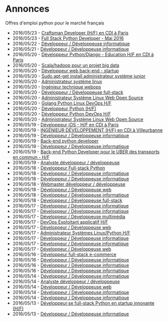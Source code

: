 # Annonces

Offres d'emploi python pour le marché français

* 2016/05/23 - [Craftsman Developer (H/F) en CDI à Paris](http://pyjobs.fr/job/1996/craftsman-developer-h-f-en-cdi-a-paris "Craftsman Developer (H/F) en CDI à Paris")
* 2016/05/23 - [Full Stack Python Developer - Mai 2016](http://pyjobs.fr/job/1995/full-stack-python-developer-mai-2016 "Full Stack Python Developer - Mai 2016")
* 2016/05/22 - [Développeur / Développeuse informatique](http://pyjobs.fr/job/1993/developpeur-developpeuse-informatique "Développeur / Développeuse informatique")
* 2016/05/21 - [Développeur / Développeuse informatique](http://pyjobs.fr/job/1991/developpeur-developpeuse-informatique "Développeur / Développeuse informatique")
* 2016/05/20 - [Développeur Python/Django - Education H/F en CDI à Paris](http://pyjobs.fr/job/1985/developpeur-python-django-education-h-f-en-cdi-a-paris "Développeur Python/Django - Education H/F en CDI à Paris")
* 2016/05/20 - [Scala/hadoop pour un projet big data](http://pyjobs.fr/job/1976/scala-hadoop-pour-un-projet-big-data "Scala/hadoop pour un projet big data")
* 2016/05/20 - [Développeur web back-end - startup](http://pyjobs.fr/job/1981/developpeur-web-back-end-startup "Développeur web back-end - startup")
* 2016/05/20 - [Sudo apt-get install administrateur système junior](http://pyjobs.fr/job/1980/sudo-apt-get-install-administrateur-systeme-junior "Sudo apt-get install administrateur système junior")
* 2016/05/20 - [Administrateur système linux](http://pyjobs.fr/job/1979/administrateur-systeme-linux "Administrateur système linux")
* 2016/05/20 - [Ingénieur technique webops](http://pyjobs.fr/job/1978/ingenieur-technique-webops "Ingénieur technique webops")
* 2016/05/20 - [Développeur / Développeuse full-stack](http://pyjobs.fr/job/1988/developpeur-developpeuse-full-stack "Développeur / Développeuse full-stack")
* 2016/05/20 - [Administrateur Système Linux Web Open Source](http://pyjobs.fr/job/1982/administrateur-systeme-linux-web-open-source "Administrateur Système Linux Web Open Source")
* 2016/05/20 - [Golang Python Linux DevOps H/F](http://pyjobs.fr/job/1975/golang-python-linux-devops-h-f "Golang Python Linux DevOps H/F")
* 2016/05/20 - [Développeur Python (H/F)](http://pyjobs.fr/job/1986/developpeur-python-h-f "Développeur Python (H/F)")
* 2016/05/20 - [Développeur Python DevOps H/F](http://pyjobs.fr/job/1977/developpeur-python-devops-h-f "Développeur Python DevOps H/F")
* 2016/05/20 - [Administrateur Système Linux Web Open Source](http://pyjobs.fr/job/1983/administrateur-systeme-linux-web-open-source "Administrateur Système Linux Web Open Source")
* 2016/05/19 - [Développeur iOS - H/F en CDI à Paris](http://pyjobs.fr/job/1968/developpeur-ios-h-f-en-cdi-a-paris "Développeur iOS - H/F en CDI à Paris")
* 2016/05/19 - [INGÉNIEUR DÉVELOPPEMENT (H/F) en CDI à Villeurbanne](http://pyjobs.fr/job/1966/ingenieur-developpement-h-f-en-cdi-a-villeurbanne "INGÉNIEUR DÉVELOPPEMENT (H/F) en CDI à Villeurbanne")
* 2016/05/19 - [Développeur / Développeuse informatique](http://pyjobs.fr/job/1989/developpeur-developpeuse-informatique "Développeur / Développeuse informatique")
* 2016/05/19 - [Back-end python developer](http://pyjobs.fr/job/1969/back-end-python-developer "Back-end python developer")
* 2016/05/19 - [Développeur / Développeuse informatique](http://pyjobs.fr/job/1990/developpeur-developpeuse-informatique "Développeur / Développeuse informatique")
* 2016/05/19 - [Back-end Python Developer pour le UBER des transports en commun - H/F](http://pyjobs.fr/job/1967/back-end-python-developer-pour-le-uber-des-transports-en-commun-h-f "Back-end Python Developer pour le UBER des transports en commun - H/F")
* 2016/05/19 - [Analyste développeur / développeuse](http://pyjobs.fr/job/1987/analyste-developpeur-developpeuse "Analyste développeur / développeuse")
* 2016/05/18 - [Développeur Full-stack Python](http://pyjobs.fr/job/1960/developpeur-full-stack-python "Développeur Full-stack Python")
* 2016/05/18 - [Développeur / Développeuse informatique](http://pyjobs.fr/job/1958/developpeur-developpeuse-informatique "Développeur / Développeuse informatique")
* 2016/05/18 - [Développeur / Développeuse informatique](http://pyjobs.fr/job/1957/developpeur-developpeuse-informatique "Développeur / Développeuse informatique")
* 2016/05/18 - [Webmaster développeur / développeuse](http://pyjobs.fr/job/1984/webmaster-developpeur-developpeuse "Webmaster développeur / développeuse")
* 2016/05/18 - [Développeur / Développeuse web](http://pyjobs.fr/job/1972/developpeur-developpeuse-web "Développeur / Développeuse web")
* 2016/05/18 - [Développeur / Développeuse informatique](http://pyjobs.fr/job/1970/developpeur-developpeuse-informatique "Développeur / Développeuse informatique")
* 2016/05/18 - [Développeur / Développeuse full-stack](http://pyjobs.fr/job/1974/developpeur-developpeuse-full-stack "Développeur / Développeuse full-stack")
* 2016/05/17 - [Développeur / Développeuse informatique](http://pyjobs.fr/job/1994/developpeur-developpeuse-informatique "Développeur / Développeuse informatique")
* 2016/05/17 - [Développeur / Développeuse informatique](http://pyjobs.fr/job/1992/developpeur-developpeuse-informatique "Développeur / Développeuse informatique")
* 2016/05/17 - [Développeur / Développeuse multimédia](http://pyjobs.fr/job/1961/developpeur-developpeuse-multimedia "Développeur / Développeuse multimédia")
* 2016/05/17 - [DevOps Exploitant applicatif H/F](http://pyjobs.fr/job/1954/devops-exploitant-applicatif-h-f "DevOps Exploitant applicatif H/F")
* 2016/05/17 - [Développeur / Développeuse web](http://pyjobs.fr/job/1962/developpeur-developpeuse-web "Développeur / Développeuse web")
* 2016/05/17 - [Administrateur Systèmes Linux/Python H/F](http://pyjobs.fr/job/1955/administrateur-systemes-linux-python-h-f "Administrateur Systèmes Linux/Python H/F")
* 2016/05/17 - [Développeur / Développeuse informatique](http://pyjobs.fr/job/1963/developpeur-developpeuse-informatique "Développeur / Développeuse informatique")
* 2016/05/17 - [Développeur / Développeuse informatique](http://pyjobs.fr/job/1973/developpeur-developpeuse-informatique "Développeur / Développeuse informatique")
* 2016/05/17 - [Développeur / Développeuse web](http://pyjobs.fr/job/1964/developpeur-developpeuse-web "Développeur / Développeuse web")
* 2016/05/16 - [Développeur full-stack e-commerce](http://pyjobs.fr/job/1953/developpeur-full-stack-e-commerce "Développeur full-stack e-commerce")
* 2016/05/16 - [Développeur / Développeuse informatique](http://pyjobs.fr/job/1965/developpeur-developpeuse-informatique "Développeur / Développeuse informatique")
* 2016/05/16 - [Développeur / Développeuse informatique](http://pyjobs.fr/job/1971/developpeur-developpeuse-informatique "Développeur / Développeuse informatique")
* 2016/05/16 - [Développeur / Développeuse informatique](http://pyjobs.fr/job/1956/developpeur-developpeuse-informatique "Développeur / Développeuse informatique")
* 2016/05/14 - [Développeur / Développeuse informatique](http://pyjobs.fr/job/1943/developpeur-developpeuse-informatique "Développeur / Développeuse informatique")
* 2016/05/14 - [Analyste développeur / développeuse](http://pyjobs.fr/job/1940/analyste-developpeur-developpeuse "Analyste développeur / développeuse")
* 2016/05/14 - [Développeur / Développeuse web](http://pyjobs.fr/job/1950/developpeur-developpeuse-web "Développeur / Développeuse web")
* 2016/05/14 - [Développeur / Développeuse informatique](http://pyjobs.fr/job/1949/developpeur-developpeuse-informatique "Développeur / Développeuse informatique")
* 2016/05/14 - [Développeur / Développeuse informatique](http://pyjobs.fr/job/1951/developpeur-developpeuse-informatique "Développeur / Développeuse informatique")
* 2016/05/13 - [Développeur·se full-stack Python en startup innovante (H/F)](http://pyjobs.fr/job/1933/developpeur-se-full-stack-python-en-startup-innovante-h-f "Développeur·se full-stack Python en startup innovante (H/F)")
* 2016/05/13 - [Développeur / Développeuse informatique](http://pyjobs.fr/job/1947/developpeur-developpeuse-informatique "Développeur / Développeuse informatique")

